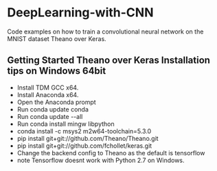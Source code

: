 # DeepLearning-with-CNN
Code examples on how to train a convolutional neural network on the MNIST dataset Theano over Keras.
## Getting Started Theano over Keras Installation tips on Windows 64bit
* Install TDM GCC x64.
* Install Anaconda x64.
* Open the Anaconda prompt
* Run conda update conda
* Run conda update --all
* Run conda install mingw libpython
* conda install -c msys2 m2w64-toolchain=5.3.0
* pip install git+git://github.com/Theano/Theano.git
* pip install git+git://github.com/fchollet/keras.git
* Change the backend config to Theano as the default is tensorflow
* note Tensorflow doesnt work with Python 2.7 on Windows.
